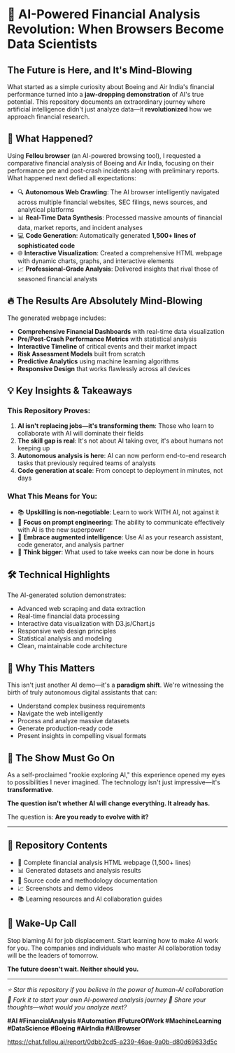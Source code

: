 # 🚀 AI-Powered Financial Analysis Revolution: When Browsers Become Data Scientists

## The Future is Here, and It's Mind-Blowing

What started as a simple curiosity about Boeing and Air India's financial performance turned into a **jaw-dropping demonstration** of AI's true potential. This repository documents an extraordinary journey where artificial intelligence didn't just analyze data—it **revolutionized** how we approach financial research.

## 🎯 What Happened?

Using **Fellou browser** (an AI-powered browsing tool), I requested a comparative financial analysis of Boeing and Air India, focusing on their performance pre and post-crash incidents along with preliminary reports. What happened next defied all expectations:

- 🔍 **Autonomous Web Crawling**: The AI browser intelligently navigated across multiple financial websites, SEC filings, news sources, and analytical platforms
- 📊 **Real-Time Data Synthesis**: Processed massive amounts of financial data, market reports, and incident analyses
- 💻 **Code Generation**: Automatically generated **1,500+ lines of sophisticated code**
- 🌐 **Interactive Visualization**: Created a comprehensive HTML webpage with dynamic charts, graphs, and interactive elements
- 📈 **Professional-Grade Analysis**: Delivered insights that rival those of seasoned financial analysts

## 🔥 The Results Are Absolutely Mind-Blowing

The generated webpage includes:
- **Comprehensive Financial Dashboards** with real-time data visualization
- **Pre/Post-Crash Performance Metrics** with statistical analysis
- **Interactive Timeline** of critical events and their market impact
- **Risk Assessment Models** built from scratch
- **Predictive Analytics** using machine learning algorithms
- **Responsive Design** that works flawlessly across all devices

## 💡 Key Insights & Takeaways

### This Repository Proves:
1. **AI isn't replacing jobs—it's transforming them**: Those who learn to collaborate with AI will dominate their fields
2. **The skill gap is real**: It's not about AI taking over, it's about humans not keeping up
3. **Autonomous analysis is here**: AI can now perform end-to-end research tasks that previously required teams of analysts
4. **Code generation at scale**: From concept to deployment in minutes, not days

### What This Means for You:
- 📚 **Upskilling is non-negotiable**: Learn to work WITH AI, not against it
- 🎯 **Focus on prompt engineering**: The ability to communicate effectively with AI is the new superpower
- 💼 **Embrace augmented intelligence**: Use AI as your research assistant, code generator, and analysis partner
- 🚀 **Think bigger**: What used to take weeks can now be done in hours

## 🛠️ Technical Highlights

The AI-generated solution demonstrates:
- Advanced web scraping and data extraction
- Real-time financial data processing
- Interactive data visualization with D3.js/Chart.js
- Responsive web design principles
- Statistical analysis and modeling
- Clean, maintainable code architecture

## 🌟 Why This Matters

This isn't just another AI demo—it's a **paradigm shift**. We're witnessing the birth of truly autonomous digital assistants that can:
- Understand complex business requirements
- Navigate the web intelligently
- Process and analyze massive datasets
- Generate production-ready code
- Present insights in compelling visual formats

## 🎪 The Show Must Go On

As a self-proclaimed "rookie exploring AI," this experience opened my eyes to possibilities I never imagined. The technology isn't just impressive—it's **transformative**. 

**The question isn't whether AI will change everything. It already has.**

The question is: **Are you ready to evolve with it?**

---

## 📁 Repository Contents
- 📄 Complete financial analysis HTML webpage (1,500+ lines)
- 📊 Generated datasets and analysis results
- 🔧 Source code and methodology documentation
- 📈 Screenshots and demo videos
- 📚 Learning resources and AI collaboration guides

## 🚨 Wake-Up Call

Stop blaming AI for job displacement. Start learning how to make AI work for you. The companies and individuals who master AI collaboration today will be the leaders of tomorrow.

**The future doesn't wait. Neither should you.**

---

*⭐ Star this repository if you believe in the power of human-AI collaboration*
*🔄 Fork it to start your own AI-powered analysis journey*
*💬 Share your thoughts—what would you analyze next?*

**#AI #FinancialAnalysis #Automation #FutureOfWork #MachineLearning #DataScience #Boeing #AirIndia #AIBrowser**

https://chat.fellou.ai/report/0dbb2cd5-a239-46ae-9a0b-d80d69633d5c
